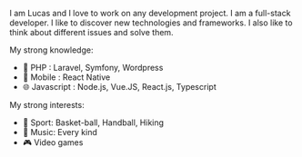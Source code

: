 I am Lucas and I love to work on any development project. I am a full-stack developer. I like to discover new technologies and frameworks. I also like to think about different issues and solve them.

My strong knowledge:
- 🐘 PHP : Laravel, Symfony, Wordpress
- 📱 Mobile : React Native
- 🌐 Javascript : Node.js, Vue.JS, React.js, Typescript

My strong interests:
- 🎽 Sport: Basket-ball, Handball, Hiking
- 🎵 Music: Every kind
- 🎮 Video games

